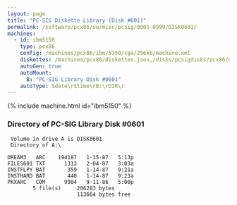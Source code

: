 ```yaml
---
layout: page
title: "PC-SIG Diskette Library (Disk #601)"
permalink: /software/pcx86/sw/misc/pcsig/0001-0999/DISK0601/
machines:
  - id: ibm5150
    type: pcx86
    config: /machines/pcx86/ibm/5150/cga/256kb/machine.xml
    diskettes: /machines/pcx86/diskettes.json,/disks/pcsigdisks/pcx86/diskettes.json
    autoGen: true
    autoMount:
      B: "PC-SIG Library Disk #0601"
    autoType: $date\r$time\rB:\rDIR\r
---
```


{% include machine.html id="ibm5150" %}

### Directory of PC-SIG Library Disk #0601

     Volume in drive A is DISK0601
     Directory of A:\

    DREAM3   ARC    194187   1-15-87   5:13p
    FILES601 TXT      1313   2-04-87   3:03a
    INSTFLPY BAT       359   1-14-87   9:21a
    INSTHARD BAT       440   1-14-87   9:23a
    PKXARC   COM      9984   9-11-86   5:00p
            5 file(s)     206283 bytes
                          113664 bytes free
